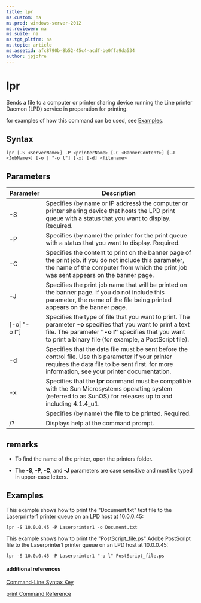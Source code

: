 ```yaml
---
title: lpr
ms.custom: na
ms.prod: windows-server-2012
ms.reviewer: na
ms.suite: na
ms.tgt_pltfrm: na
ms.topic: article
ms.assetid: afc8790b-8b52-45c4-acdf-be0ffa9da534
author: jpjofre
---
```

# lpr
Sends a file to a computer or printer sharing device running the Line printer Daemon \(LPD\) service in preparation for printing.  
  
for examples of how this command can be used, see [Examples](#BKMK_examples).  
  
## Syntax  
  
```  
lpr [-S <ServerName>] -P <printerName> [-C <BannerContent>] [-J <JobName>] [-o | "-o l"] [-x] [-d] <filename>  
```  
  
## Parameters  
  
|Parameter|Description|  
|-------------|---------------|  
|\-S <ServerName>|Specifies \(by name or IP address\) the computer or printer sharing device that hosts the LPD print queue with a status that you want to display. Required.|  
|\-P <printerName>|Specifies \(by name\) the printer for the print queue with a status that you want to display. Required.|  
|\-C <BannerContent>|Specifies the content to print on the banner page of the print job. if you do not include this parameter, the name of the computer from which the print job was sent appears on the banner page.|  
|\-J <JobName>|Specifies the print job name that will be printed on the banner page. if you do not include this parameter, the name of the file being printed appears on the banner page.|  
|\[\-o&#124; "\-o l"\]|Specifies the type of file that you want to print. The parameter **\-o** specifies that you want to print a text file. The parameter **"\-o l"** specifies that you want to print a binary file \(for example, a PostScript file\).|  
|\-d|Specifies that the data file must be sent before the control file. Use this parameter if your printer requires the data file to be sent first. for more information, see your printer documentation.|  
|\-x|Specifies that the **lpr** command must be compatible with the Sun Microsystems operating system \(referred to as SunOS\) for releases up to and including 4.1.4\_u1.|  
|<FileName>|Specifies \(by name\) the file to be printed. Required.|  
|\/?|Displays help at the command prompt.|  
  
## remarks  
  
-   To find the name of the printer, open the printers folder.  
  
-   The **\-S**, **\-P**, **\-C**, and **\-J** parameters are case sensitive and must be typed in upper\-case letters.  
  
## <a name="BKMK_examples"></a>Examples  
This example shows how to print the "Document.txt" text file to the Laserprinter1 printer queue on an LPD host at 10.0.0.45:  
  
```  
lpr -S 10.0.0.45 -P Laserprinter1 -o Document.txt  
```  
  
This example shows how to print the "PostScript\_file.ps" Adobe PostScript file to the Laserprinter1 printer queue on an LPD host at 10.0.0.45:  
  
```  
lpr -S 10.0.0.45 -P Laserprinter1 "-o l" PostScript_file.ps  
```  
  
#### additional references  
[Command-Line Syntax Key](commandline-syntax-key.md)  
  
[print Command Reference](print-command-reference.md)  
  

